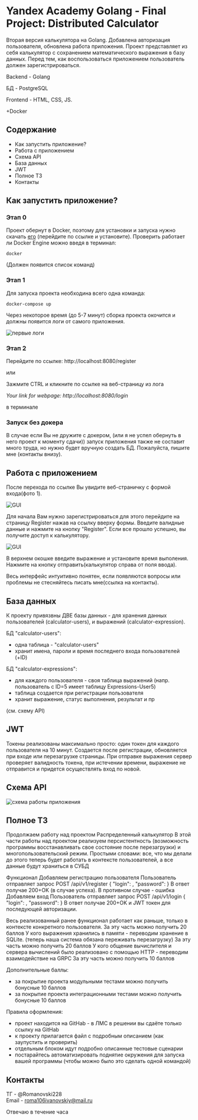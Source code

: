 # Yandex Academy Golang - Final Project: Distributed Calculator
Вторая версия калькулятора на Golang. Добавлена авторизация пользователя, обновлена работа приложения. Проект представляет из себя калькулятор с сохранением математического выражения в базу данных. Перед тем, как воспользоваться приложением пользователь должен зарегистрироваться.

Backend - Golang

БД - PostgreSQL

Frontend - HTML, CSS, JS.

+Docker

## Содержание
- Как запустить приложение?
- Работа с приложением
- Схема API
- База данных
- JWT
- Полное ТЗ
- Контакты

## Как запустить приложение?

### Этап 0
Проект обернут в Docker, поэтому для установки и запуска нужно скачать [его](https://www.docker.com/products/docker-desktop/) (перейдите по ссылке и установите).  Проверить работает ли Docker Engine можно введя в терминал:  
```
docker
```  
(Должен появится список команд)

### Этап 1
Для запуска проекта необходина всего одна команда:  
```
docker-compose up
```  
Через некоторое время (до 5-7 минут) сборка проекта окочится и должны появится логи от самого приложения. 

![первые логи](https://github.com/roma106/golang_yandex-final/blob/main/frontend/static/imgs/screenshot-logs1.png "Первые логи")  

### Этап 2
Перейдите по ссылке: http://localhost:8080/register

или

Зажмите CTRL и кликните по ссылке на веб-страницу из лога

*Your link for webpage: http://localhost:8080/login* 

в терминале

### Запуск без докера

В случае если Вы не дружите с докером, (или я не успел обернуть в него проект к моменту сдачи)) запуск приложения также не составит много труда, но нужно будет вручную создать БД. Пожалуйста, пишите мне (контакты внизу).

## Работа с приложением
После перехода по ссылке Вы увидите веб-страничку с формой входа(фото 1).

![GUI](https://github.com/roma106/golang_yandex-final/blob/main/frontend/static/imgs/screenshot-register-page.png "Register")  

Для начала Вам нужно зарегистрироваться для этого перейдите на страницу Register нажав на ссылку вверху формы. Введите валидные данные и нажмите на кнопку "Register". Если все прошло успешно, вы получите доступ к калькулятору.

![GUI](https://github.com/roma106/golang_yandex-final/blob/main/frontend/static/imgs/screenshot-calc.png "Caclculator")  

В верхнем окошке введите выражение и установите время выполения. Нажмите на кнопку отправить(калькулятор справа от поля ввода).

Весь интерфейс интуитивно понятен, если появляются вопросы или проблемы не стесняйтесь писать мне(ссылка на контакты).

## База данных

К проекту привязвны ДВЕ базы данных - для хранения данных пользователей (calculator-users), и выражений (calculator-expression). 

БД "calculator-users":
- одна таблица - "calculator-users"
- хранит имена, пароли и время последнего входа пользователей (+ID)

БД "calculator-expressions":
- для каждого пользователя - своя таблица выражений (напр. пользователь с ID=5 имеет таблицу Expressions-User5)
- таблица создается при регистрации пользователя
- хранит выражение, статус выполнения, результат и пр

(см. схему API)

## JWT

Токены реализованы максимально просто: один токен для каждого пользователя на 10 минут. Создается после регистрации, обновляется при входе или перезагрузке страницы. При отправке выражения сервер проверяет валидность токена, при истечении времени, выражение не отправится и придется осуществлять вход по новой.

## Схема API

![схема работы приложения](https://github.com/roma106/golang_yandex-final/blob/main/dia.drawio.png "схема работы приложения")

## Полное ТЗ 

Продолжаем работу над проектом Распределенный калькулятор
В этой части работы над проектом реализуем персистентность (возможность программы восстанавливать свое состояние после перезагрузки) и многопользовательский режим.
Простыми словами: все, что мы делали до этого теперь будет работать в контексте пользователей, а все данные будут храниться в СУБД

Функционал
Добавляем регистрацию пользователя
Пользователь отправляет запрос
POST /api/v1/register {
"login": ,
"password":
}
В ответ получае 200+OK (в случае успеха). В противном случае - ошибка
Добавляем вход
Пользователь отправляет запрос
POST /api/v1/login {
"login": ,
"password":
}
В ответ получае 200+OK и JWT токен для последующей авторизации.

Весь реализованный ранее функционал работает как раньше, только в контексте конкретного пользователя.
За эту часть можно получить 20 баллов
У кого выражения хранились в памяти - переводим хранение в SQLite. (теперь наша система обязана переживать перезагрузку)
За эту часть можно получить 20 баллов
У кого общение вычислителя и сервера вычислений было реализовано с помощью HTTP - переводим взаимодействие на GRPC
За эту часть можно получить 10 баллов

Дополнительные баллы:
- за покрытие проекта модульными тестами можно получить бонусные 10 баллов
- за покрытие проекта интеграционными тестами можно получить бонусные 10 баллов

Правила оформления:
- проект находится на GitHab - в ЛМС в решении вы сдаёте только ссылку на GitHab
- к проекту прилагается файл с подробным описанием (как заупустить и проверить)
- отдельным блоком идут подробно описанные тестовые сценарии
- постарайтесь автоматизировать поднятие окружения для запуска вашей программы (чтобы можно было это сделать одной командой)

## Контакты

ТГ - @Romanovski228  
Email - roma106ivanovskiy@mail.ru  

Отвечаю в течение часа
